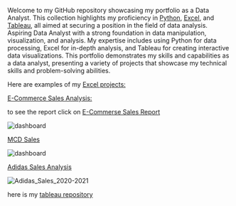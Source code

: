 Welcome to my GitHub repository showcasing my portfolio as a Data Analyst. 
This collection highlights my proficiency in [Python](Python), [Excel](Excel_Project), and [Tableau](https://public.tableau.com/app/profile/dzikri2136), all aimed at securing a position in the field of data analysis.
Aspiring Data Analyst with a strong foundation in data manipulation, visualization, and analysis. 
My expertise includes using Python for data processing, Excel for in-depth analysis, and Tableau for creating interactive data visualizations. This portfolio demonstrates my skills and capabilities as a data analyst, presenting a variety of projects that showcase my technical skills and problem-solving abilities.

Here are examples of my [Excel projects:](Excel_Project)

[E-Commerce Sales Analysis:](Excel_Project/Ecommerce_Sales) 

to see the report click on
[E-Commerse Sales Report](Excel_Project/Ecommerce_Sales/E-Commerce_Sales_Report.pdf)

![dashboard](https://github.com/Dzikri12/Data_science/assets/57166971/291edd9a-920b-4065-a49c-de1d0613b0e8)

[MCD Sales](Excel_Project/MCD_Sales)

![dashboard](https://github.com/Dzikri12/Data_science/assets/57166971/f4bb1cac-8f31-437e-981c-e4f6fde998ad)

[Adidas Sales Analysis](Excel_Project/Adidas_Sales_2020-2021)

![Adidas_Sales_2020-2021](https://github.com/DzikriNurRochim/Data_science/blob/ffd377f5ba0b8e4dc622f0b3d7007809f7755ad0/Excel_Project/Adidas_Sales_2020-2021/adidas%20sales.jpg)

here is my [tableau repository](https://public.tableau.com/app/profile/dzikri2136)

